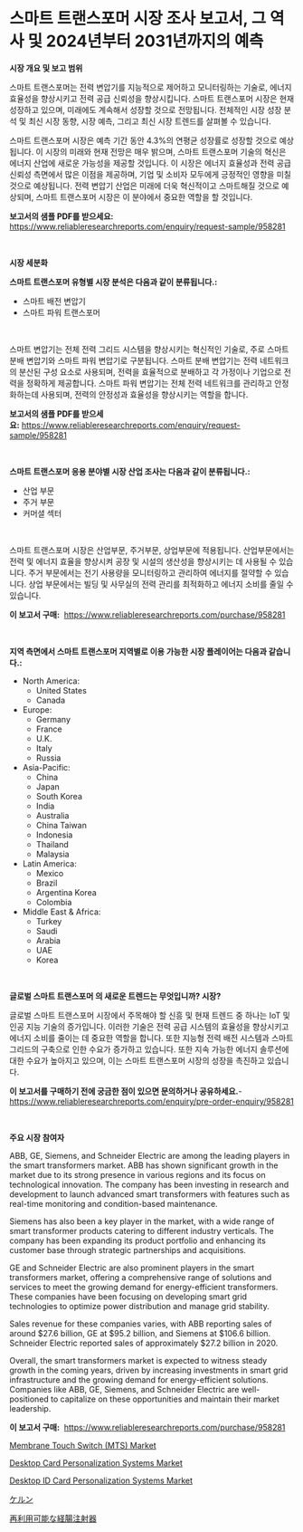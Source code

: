 <p><h1>스마트 트랜스포머 시장 조사 보고서, 그 역사 및 2024년부터 2031년까지의 예측</h1></p><p><strong>시장 개요 및 보고 범위</strong></p>
<p><p>스마트 트랜스포머는 전력 변압기를 지능적으로 제어하고 모니터링하는 기술로, 에너지 효율성을 향상시키고 전력 공급 신뢰성을 향상시킵니다. 스마트 트랜스포머 시장은 현재 성장하고 있으며, 미래에도 계속해서 성장할 것으로 전망됩니다. 전체적인 시장 성장 분석 및 최신 시장 동향, 시장 예측, 그리고 최신 시장 트렌드를 살펴볼 수 있습니다. </p><p>스마트 트랜스포머 시장은 예측 기간 동안 4.3%의 연평균 성장률로 성장할 것으로 예상됩니다. 이 시장의 미래와 현재 전망은 매우 밝으며, 스마트 트랜스포머 기술의 혁신은 에너지 산업에 새로운 가능성을 제공할 것입니다. 이 시장은 에너지 효율성과 전력 공급 신뢰성 측면에서 많은 이점을 제공하며, 기업 및 소비자 모두에게 긍정적인 영향을 미칠 것으로 예상됩니다. 전력 변압기 산업은 미래에 더욱 혁신적이고 스마트해질 것으로 예상되며, 스마트 트랜스포머 시장은 이 분야에서 중요한 역할을 할 것입니다.</p></p>
<p><strong>보고서의 샘플 PDF를 받으세요:</strong> <a href="https://www.reliableresearchreports.com/enquiry/request-sample/958281">https://www.reliableresearchreports.com/enquiry/request-sample/958281</a></p>
<p>&nbsp;</p>
<p><strong>시장 세분화</strong></p>
<p><strong>스마트 트랜스포머 유형별 시장 분석은 다음과 같이 분류됩니다.:</strong></p>
<p><ul><li>스마트 배전 변압기</li><li>스마트 파워 트랜스포머</li></ul></p>
<p>&nbsp;</p>
<p><p>스마트 변압기는 전체 전력 그리드 시스템을 향상시키는 혁신적인 기술로, 주로 스마트 분배 변압기와 스마트 파워 변압기로 구분됩니다. 스마트 분배 변압기는 전력 네트워크의 분산된 구성 요소로 사용되며, 전력을 효율적으로 분배하고 각 가정이나 기업으로 전력을 정확하게 제공합니다. 스마트 파워 변압기는 전체 전력 네트워크를 관리하고 안정화하는데 사용되며, 전력의 안정성과 효율성을 향상시키는 역할을 합니다.</p></p>
<p><strong>보고서의 샘플 PDF를 받으세요:</strong>&nbsp;<a href="https://www.reliableresearchreports.com/enquiry/request-sample/958281">https://www.reliableresearchreports.com/enquiry/request-sample/958281</a></p>
<p>&nbsp;</p>
<p><strong> 스마트 트랜스포머 응용 분야별 시장 산업 조사는 다음과 같이 분류됩니다.:</strong></p>
<p><ul><li>산업 부문</li><li>주거 부문</li><li>커머셜 섹터</li></ul></p>
<p>&nbsp;</p>
<p><p>스마트 트랜스포머 시장은 산업부문, 주거부문, 상업부문에 적용됩니다. 산업부문에서는 전력 및 에너지 효율을 향상시켜 공장 및 시설의 생산성을 향상시키는 데 사용될 수 있습니다. 주거 부문에서는 전기 사용량을 모니터링하고 관리하여 에너지를 절약할 수 있습니다. 상업 부문에서는 빌딩 및 사무실의 전력 관리를 최적화하고 에너지 소비를 줄일 수 있습니다.</p></p>
<p><strong>이 보고서 구매:</strong>&nbsp; <a href="https://www.reliableresearchreports.com/purchase/958281">https://www.reliableresearchreports.com/purchase/958281</a></p>
<p>&nbsp;</p>
<p><strong>지역 측면에서 스마트 트랜스포머 지역별로 이용 가능한 시장 플레이어는 다음과 같습니다.:</strong></p>
<p><ul>
    <li>
        North America:
        <ul>
            <li>United States</li>
            <li>Canada</li>
        </ul>
    </li>
    <li>
        Europe:
        <ul>
            <li>Germany</li>
            <li>France</li>
            <li>U.K.</li>
            <li>Italy</li>
            <li>Russia</li>
        </ul>
    </li>
    <li>
        Asia-Pacific:
        <ul>
            <li>China</li>
            <li>Japan</li>
            <li>South Korea</li>
            <li>India</li>
            <li>Australia</li>
            <li>China Taiwan</li>
            <li>Indonesia</li>
            <li>Thailand</li>
            <li>Malaysia</li>
        </ul>
    </li>
    <li>
        Latin America:
        <ul>
            <li>Mexico</li>
            <li>Brazil</li>
            <li>Argentina Korea</li>
            <li>Colombia</li>
        </ul>
    </li>
    <li>
        Middle East & Africa:
        <ul>
            <li>Turkey</li>
            <li>Saudi</li>
            <li>Arabia</li>
            <li>UAE</li>
            <li>Korea</li>
        </ul>
    </li>
    </ul></p>
<p>&nbsp;</p>
<p><strong>글로벌 스마트 트랜스포머 의 새로운 트렌드는 무엇입니까? 시장?</strong></p>
<p><p>글로벌 스마트 트랜스포머 시장에서 주목해야 할 신흥 및 현재 트렌드 중 하나는 IoT 및 인공 지능 기술의 증가입니다. 이러한 기술은 전력 공급 시스템의 효율성을 향상시키고 에너지 소비를 줄이는 데 중요한 역할을 합니다. 또한 지능형 전력 배전 시스템과 스마트 그리드의 구축으로 인한 수요가 증가하고 있습니다. 또한 지속 가능한 에너지 솔루션에 대한 수요가 높아지고 있으며, 이는 스마트 트랜스포머 시장의 성장을 촉진하고 있습니다.</p></p>
<p><strong>이 보고서를 구매하기 전에 궁금한 점이 있으면 문의하거나 공유하세요.</strong>- <a href="https://www.reliableresearchreports.com/enquiry/pre-order-enquiry/958281">https://www.reliableresearchreports.com/enquiry/pre-order-enquiry/958281</a></p>
<p>&nbsp;</p>
<p><strong>주요 시장 참여자</strong></p>
<p><p>ABB, GE, Siemens, and Schneider Electric are among the leading players in the smart transformers market. ABB has shown significant growth in the market due to its strong presence in various regions and its focus on technological innovation. The company has been investing in research and development to launch advanced smart transformers with features such as real-time monitoring and condition-based maintenance.</p><p>Siemens has also been a key player in the market, with a wide range of smart transformer products catering to different industry verticals. The company has been expanding its product portfolio and enhancing its customer base through strategic partnerships and acquisitions.</p><p>GE and Schneider Electric are also prominent players in the smart transformers market, offering a comprehensive range of solutions and services to meet the growing demand for energy-efficient transformers. These companies have been focusing on developing smart grid technologies to optimize power distribution and manage grid stability.</p><p>Sales revenue for these companies varies, with ABB reporting sales of around $27.6 billion, GE at $95.2 billion, and Siemens at $106.6 billion. Schneider Electric reported sales of approximately $27.2 billion in 2020.</p><p>Overall, the smart transformers market is expected to witness steady growth in the coming years, driven by increasing investments in smart grid infrastructure and the growing demand for energy-efficient solutions. Companies like ABB, GE, Siemens, and Schneider Electric are well-positioned to capitalize on these opportunities and maintain their market leadership.</p></p>
<p><strong>이 보고서 구매:</strong>&nbsp;&nbsp;<a href="https://www.reliableresearchreports.com/purchase/958281">https://www.reliableresearchreports.com/purchase/958281</a></p>
<p><p><a href="https://view.publitas.com/reportprime-1/membrane-touch-switch-mts-market-research-report-provides-thorough-industry-overview-which-offers-an-in-depth-analysis-of-product-trends-and-new-market-divisions/">Membrane Touch Switch  (MTS) Market</a></p><p><a href="https://github.com/FassouRP/Market-Research-Report-List-3/blob/main/desktop-card-personalization-systems-market.md">Desktop Card Personalization Systems Market</a></p><p><a href="https://github.com/rahu1506/Market-Research-Report-List-3/blob/main/desktop-id-card-personalization-systems-market.md">Desktop ID Card Personalization Systems Market</a></p><p><a href="https://github.com/nxboeu02965442/Market-Research-Report-List-1/blob/main/1857787187228.md">ケルン</a></p><p><a href="https://medium.com/@eusebiomante/%E5%86%8D%E5%88%A9%E7%94%A8%E5%8F%AF%E8%83%BD%E3%81%AA%E8%85%B8%E7%AE%A1%E6%B3%A8%E5%B0%84%E5%99%A8%E5%B8%82%E5%A0%B4-2031%E5%B9%B4%E3%81%BE%E3%81%A7%E3%81%AE%E5%8B%95%E5%90%91-%E4%BA%88%E6%B8%AC-%E7%AB%B6%E4%BA%89%E5%88%86%E6%9E%90-a6bb98f99543">再利用可能な経腸注射器</a></p></p>
